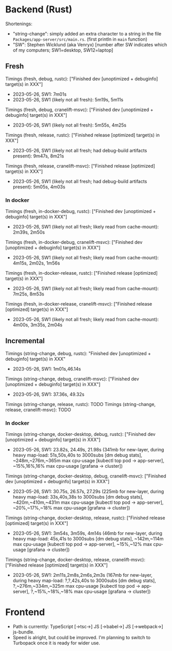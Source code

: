 # Backend (Rust)

Shortenings:
* "string-change": simply added an extra character to a string in the file `Packages/app-server/src/main.rs`. (first println in `main` function)
* "SW": Stephen Wicklund (aka Venryx) [number after SW indicates which of my computers; SW1=desktop, SW12=laptop]

## Fresh

Timings (fresh, debug, rustc): ["Finished dev [unoptimized + debuginfo] target(s) in XXX"]
* 2023-05-26, SW1: 7m01s
* 2023-05-26, SW1 (likely not all fresh): 5m19s, 5m11s

Timings (fresh, debug, cranelift-msvc): ["Finished dev [unoptimized + debuginfo] target(s) in XXX"]
* 2023-05-26, SW1 (likely not all fresh): 5m55s, 4m25s

Timings (fresh, release, rustc): ["Finished release [optimized] target(s) in XXX"]
* 2023-05-26, SW1 (likely not all fresh; had debug-build artifacts present): 9m47s, 8m21s

Timings (fresh, release, cranelift-msvc): ["Finished release [optimized] target(s) in XXX"]
* 2023-05-26, SW1 (likely not all fresh; had debug-build artifacts present): 5m05s, 4m03s

### In docker

Timings (fresh, in-docker-debug, rustc): ["Finished dev [unoptimized + debuginfo] target(s) in XXX"]
* 2023-05-26, SW1 (likely not all fresh; likely read from cache-mount): 2m39s, 2m50s

Timings (fresh, in-docker-debug, cranelift-msvc): ["Finished dev [unoptimized + debuginfo] target(s) in XXX"]
* 2023-05-26, SW1 (likely not all fresh; likely read from cache-mount): 4m15s, 2m02s, 1m56s

Timings (fresh, in-docker-release, rustc): ["Finished release [optimized] target(s) in XXX"]
* 2023-05-26, SW1 (likely not all fresh; likely read from cache-mount): 7m25s, 8m53s

Timings (fresh, in-docker-release, cranelift-msvc): ["Finished release [optimized] target(s) in XXX"]
* 2023-05-26, SW1 (likely not all fresh; likely read from cache-mount): 4m00s, 3m35s, 2m04s

## Incremental

Timings (string-change, debug, rustc): "Finished dev [unoptimized + debuginfo] target(s) in XXX"
* 2023-05-26, SW1: 1m01s,46.14s

Timings (string-change, debug, cranelift-msvc): ["Finished dev [unoptimized + debuginfo] target(s) in XXX"]
* 2023-05-26, SW1: 37.36s, 49.32s

Timings (string-change, release, rustc): TODO
Timings (string-change, release, cranelift-msvc): TODO

### In docker

Timings (string-change, docker-desktop, debug, rustc): ["Finished dev [unoptimized + debuginfo] target(s) in XXX"]
* 2023-05-26, SW1: 23.82s, 24.49s, 21.98s (341mb for new-layer, during heavy map-load: 51s,50s,40s to 3000subs [dm debug stats], ~248m,~276m,~365m max cpu-usage [kubectl top pod -> app-server], ~15%,16%,16% max cpu-usage [grafana -> cluster])

Timings (string-change, docker-desktop, debug, cranelift-msvc): ["Finished dev [unoptimized + debuginfo] target(s) in XXX"]
* 2023-05-26, SW1: 30.75s, 26.57s, 27.29s (225mb for new-layer, during heavy map-load: 33s,40s,38s to 3000subs [dm debug stats], ~420m,~410m,~431m max cpu-usage [kubectl top pod -> app-server], ~20%,~17%,~18% max cpu-usage [grafana -> cluster])

Timings (string-change, docker-desktop, release, rustc): ["Finished release [optimized] target(s) in XXX"]
* 2023-05-26, SW1: 3m54s, 3m59s, 4m14s (46mb for new-layer, during heavy map-load: 45s,41s to 3000subs [dm debug stats], ~142m,~114m max cpu-usage [kubectl top pod -> app-server], ~15%,~12% max cpu-usage [grafana -> cluster])

Timings (string-change, docker-desktop, release, cranelift-msvc): ["Finished release [optimized] target(s) in XXX"]
* 2023-05-26, SW1: 2m11s,2m8s,2m6s,2m3s (167mb for new-layer, during heavy map-load: ?,?,42s,40s to 3000subs [dm debug stats], ?,~276m,~334m,~325m max cpu-usage [kubectl top pod -> app-server], ?,~15%,~18%,~18% max cpu-usage [grafana -> cluster])

# Frontend

* Path is currently: TypeScript [->tsc->] JS [->babel->] JS [->webpack->] js-bundle.
* Speed is alright, but could be improved. I'm planning to switch to Turbopack once it is ready for wider use.